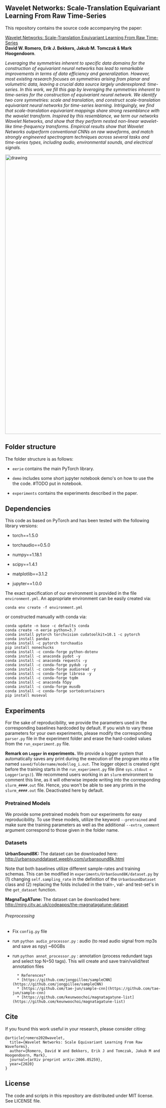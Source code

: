 ## Wavelet Networks: Scale-Translation Equivariant Learning From Raw Time-Series

This repository contains the source code accompanying the paper:
 
[Wavelet Networks: Scale-Translation Equivariant Learning From Raw Time-Series](https://arxiv.org/abs/2006.05259) <br/>**David W. Romero, Erik J. Bekkers, Jakub M. Tomczak & Mark Hoogendoorn**. 

*Leveraging the symmetries inherent to specific data domains for the construction of equivariant neural networks has lead to remarkable improvements in terms of data efficiency and generalization. However, most existing research focuses on symmetries arising from planar and volumetric data, leaving a crucial data source largely underexplored: *time-series*. In this work, we fill this gap by leveraging the symmetries inherent to time-series for the construction of equivariant neural network. We identify two core symmetries: *scale and translation*, and construct scale-translation equivariant neural networks for time-series learning. Intriguingly, we find that scale-translation equivariant mappings share strong resemblance with the *wavelet transform*. Inspired by this resemblance, we term our networks *Wavelet Networks*, and show that they perform nested non-linear wavelet-like time-frequency transforms. Empirical results show that Wavelet Networks outperform conventional CNNs on raw waveforms, and match strongly engineered spectrogram techniques across several tasks and time-series types, including audio, environmental sounds, and electrical signals.* 

<img src="lift+conv.png" alt="drawing" width="900"/>

## Folder structure
The folder structure is as follows:

* `eerie` contains the main PyTorch library. 

* `demo` includes some short jupyter notebook demo's on how to use the the code. #TODO put in notebook.

* `experiments` contains the experiments described in the paper.

## Dependencies

This code as based on PyTorch and has been tested with the following library versions:

* torch==1.5.0

* torchaudio==0.5.0

* numpy==1.18.1

* scipy==1.4.1

* matplotlib==3.1.2

* jupyter==1.0.0

The exact specification of our environment is provided in the file `environment.yml`. An appropriate environment can be easily created via:
```
conda env create -f environment.yml
```
or constructed manually with conda via:
```
conda update -n base -c defaults conda
conda create -n eerie python=3.7
conda install pytorch torchvision cudatoolkit=10.1 -c pytorch
conda install pandas
conda install -c pytorch torchaudio
pip install nonechucks
conda install -c conda-forge python-dotenv
conda install -c anaconda pydot -y
conda install -c anaconda requests -y
conda install -c conda-forge pydub -y
conda install -c conda-forge audioread -y
conda install -c conda-forge librosa -y
conda install -c conda-forge tqdm
conda install -c anaconda h5py
conda install -c conda-forge musdb
conda install -c conda-forge sortedcontainers
pip install museval
```

## Experiments
For the sake of reproducibility, we provide the parameters used in the corresponding baselines hardcoded by default. If you wish to vary these parameters
for your own experiments, please modify the corresponding `parser.py` file in the experiment folder and erase the hard-coded values from the `run_experiment.py` file.

**Remark on `Logger` in experiments.** We provide a logger system that automatically saves any print during the execution of the program into a file named `saved/foldername/modellog_i.out`. 
The logger object is created right before the training starts in the `run_experiment.py` file (line `sys.stdout = Logger(args)`). We recommend users working in an `slurm` environment to comment this line, as it will 
otherwise impede writing into the corresponding `slurm_####.out` file. Hence, you won't be able to see any prints in the `slurm_####.out` file. Deactivated here by default.  

### Pretrained Models
We provide some pretrained models from our experiments for easy reproducibility. To use these models, utilize the keyword `--pretrained` and make sure
the training parameters as well as the additional `--extra_comment` argument correspond to those given in the folder name.

### Datasets

**UrbanSound8K:** The dataset can be downloaded here: http://urbansounddataset.weebly.com/urbansound8k.html

Note that both baselines utilize different sample-rates and training schemas. This can be modified in `experiments/UrbanSound8K/dataset.py` by (1) changing
`self.sampling_rate` in the definition of the `UrbanSoundDataset` class and (2) replacing the folds included in the train-, val- and test-set's in the `get_dataset` function. 

**MagnaTagATune:** The dataset can be downloaded here: http://mirg.city.ac.uk/codeapps/the-magnatagatune-dataset
###### Preprocessing 
* Fix `config.py` file
* run ` python audio_processor.py ` :  audio (to read audio signal from mp3s and save as npy) ~60GBs
* run ` python annot_processor.py ` :  annotation (process redundant tags and select top N=50 tags). This will create and save train/valid/test annotation files

        * References*
        * [https://github.com/jongpillee/sampleCNN](https://github.com/jongpillee/sampleCNN)
        * [https://github.com/tae-jun/sample-cnn](https://github.com/tae-jun/sample-cnn)
        * [https://github.com/keunwoochoi/magnatagatune-list](https://github.com/keunwoochoi/magnatagatune-list)


## Cite
If you found this work useful in your research, please consider citing:
```
@article{romero2020wavelet,
  title={Wavelet Networks: Scale Equivariant Learning From Raw Waveforms},
  author={Romero, David W and Bekkers, Erik J and Tomczak, Jakub M and Hoogendoorn, Mark},
  journal={arXiv preprint arXiv:2006.05259},
  year={2020}
}
```

## License

The code and scripts in this repository are distributed under MIT license. See LICENSE file.
